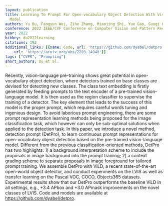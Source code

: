 ```yaml
---
layout: publication
title: Learning To Prompt For Open-vocabulary Object Detection With Vision-language
  Model
authors: Yu Du, Fangyun Wei, Zihe Zhang, Miaojing Shi, Yue Gao, Guoqi Li
conference: 2022 IEEE/CVF Conference on Computer Vision and Pattern Recognition (CVPR)
year: 2022
bibkey: du2022learning
citations: 193
additional_links: [{name: Code, url: 'https://github.com/dyabel/detpro'}, {name: Paper,
    url: 'https://arxiv.org/abs/2203.14940'}]
tags: ["CVPR", "Prompting"]
short_authors: Du et al.
---
```

Recently, vision-language pre-training shows great potential in
open-vocabulary object detection, where detectors trained on base classes are
devised for detecting new classes. The class text embedding is firstly
generated by feeding prompts to the text encoder of a pre-trained
vision-language model. It is then used as the region classifier to supervise
the training of a detector. The key element that leads to the success of this
model is the proper prompt, which requires careful words tuning and ingenious
design. To avoid laborious prompt engineering, there are some prompt
representation learning methods being proposed for the image classification
task, which however can only be sub-optimal solutions when applied to the
detection task. In this paper, we introduce a novel method, detection prompt
(DetPro), to learn continuous prompt representations for open-vocabulary object
detection based on the pre-trained vision-language model. Different from the
previous classification-oriented methods, DetPro has two highlights: 1) a
background interpretation scheme to include the proposals in image background
into the prompt training; 2) a context grading scheme to separate proposals in
image foreground for tailored prompt training. We assemble DetPro with ViLD, a
recent state-of-the-art open-world object detector, and conduct experiments on
the LVIS as well as transfer learning on the Pascal VOC, COCO, Objects365
datasets. Experimental results show that our DetPro outperforms the baseline
ViLD in all settings, e.g., +3.4 APbox and +3.0 APmask improvements on the
novel classes of LVIS. Code and models are available at
https://github.com/dyabel/detpro.